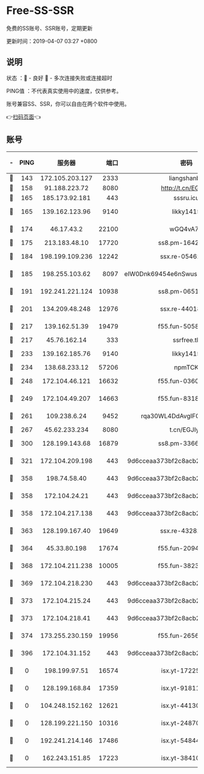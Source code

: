 # Free-SS-SSR

免费的SS账号、SSR账号，定期更新

更新时间：2019-04-07 03:27 +0800

## 说明

状态     ：🙂 - 良好 🙁 - 多次连接失败或连接超时

PING值   ：不代表真实使用中的速度，仅供参考。

账号兼容SS、SSR，你可以自由在两个软件中使用。

👉[扫码页面](https://liesauer.github.io/Free-SS-SSR/)👈

## 账号

|-|PING|服务器|端口|密码|加密方式|区域|
|:----:|:----:|:-----:|-----:|:----:|:----:|:----:|
|🙂|143|172.105.203.127|2333|liangshanbo|chacha20|JP|
|🙂|158|91.188.223.72|8080|http://t.cn/EGJIyrl|rc4-md5|RU|
|🙂|165|185.173.92.181|443|sssru.icu|rc4-md5|RU|
|🙂|165|139.162.123.96|9140|likky1415|aes-256-cfb|JP|
|🙂|174|46.17.43.2|22100|wGQ4vA7D|aes-256-gcm|RU|
|🙂|175|213.183.48.10|17720|ss8.pm-16426576|rc4-md5|RU|
|🙂|184|198.199.109.236|12242|ssx.re-05462515|aes-256-cfb|US|
|🙂|185|198.255.103.62|8097|eIW0Dnk69454e6nSwuspv9DmS201tQ0D|aes-256-cfb|US|
|🙂|191|192.241.221.124|10938|ss8.pm-06517363|aes-256-cfb|US|
|🙂|201|134.209.48.248|12976|ssx.re-44018010|aes-256-cfb|US|
|🙂|217|139.162.51.39|19479|f55.fun-50586096|aes-256-cfb|SG|
|🙂|217|45.76.162.14|333|ssrfree.tk|rc4|SG|
|🙂|233|139.162.185.76|9140|likky1415|aes-256-cfb|DE|
|🙂|234|138.68.233.12|57206|npmTCK|rc4-md5|US|
|🙂|248|172.104.46.121|16632|f55.fun-03609182|aes-256-cfb|SG|
|🙂|249|172.104.49.207|14663|f55.fun-83188034|aes-256-cfb|SG|
|🙂|261|109.238.6.24|9452|rqa30WL4DdAvgIFG6Fs3znzTa|aes-256-cfb|FR|
|🙂|267|45.62.233.234|8080|t.cn/EGJIyrl|rc4-md5|CA|
|🙂|300|128.199.143.68|16879|ss8.pm-33663366|aes-256-cfb|SG|
|🙂|321|172.104.209.198|443|9d6cceaa373bf2c8acb22e60b6a58be6|aes-256-cfb|US|
|🙂|358|198.74.58.40|443|9d6cceaa373bf2c8acb22e60b6a58be6|aes-256-cfb|US|
|🙂|358|172.104.24.21|443|9d6cceaa373bf2c8acb22e60b6a58be6|aes-256-cfb|US|
|🙂|358|172.104.217.138|443|9d6cceaa373bf2c8acb22e60b6a58be6|aes-256-cfb|US|
|🙂|363|128.199.167.40|19649|ssx.re-43282019|aes-256-cfb|SG|
|🙂|364|45.33.80.198|17674|f55.fun-20948197|aes-256-cfb|US|
|🙂|368|172.104.211.238|10005|f55.fun-38234111|aes-256-cfb|US|
|🙂|369|172.104.218.230|443|9d6cceaa373bf2c8acb22e60b6a58be6|aes-256-cfb|US|
|🙂|373|172.104.215.24|443|9d6cceaa373bf2c8acb22e60b6a58be6|aes-256-cfb|US|
|🙂|373|172.104.218.41|443|9d6cceaa373bf2c8acb22e60b6a58be6|aes-256-cfb|US|
|🙂|374|173.255.230.159|19956|f55.fun-26563232|aes-256-cfb|US|
|🙂|396|172.104.31.152|443|9d6cceaa373bf2c8acb22e60b6a58be6|aes-256-cfb|US|
|🙁|0|198.199.97.51|16574|isx.yt-17225861|aes-256-cfb|US|
|🙁|0|128.199.168.84|17359|isx.yt-91811801|aes-256-cfb|SG|
|🙁|0|104.248.152.162|12621|isx.yt-44130776|aes-256-cfb|SG|
|🙁|0|128.199.221.150|10316|isx.yt-24870485|aes-256-cfb|SG|
|🙁|0|192.241.214.146|17486|isx.yt-54844272|aes-256-cfb|US|
|🙁|0|162.243.151.85|17223|isx.yt-38410278|aes-256-cfb|US|
